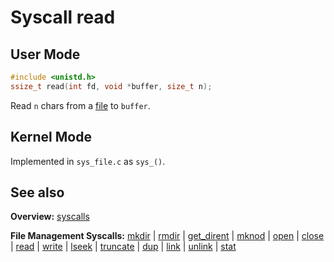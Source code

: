 # Syscall read

## User Mode

```C
#include <unistd.h>
ssize_t read(int fd, void *buffer, size_t n);
```

Read `n` chars from a [file](../file_system/file.md) to `buffer`.

## Kernel Mode

Implemented in `sys_file.c` as `sys_()`. 

## See also

**Overview:** [syscalls](syscalls.md)

**File Management Syscalls:** [mkdir](mkdir.md) | [rmdir](rmdir.md) | [get_dirent](get_dirent.md) | [mknod](mknod.md) | [open](open.md) | [close](close.md) | [read](read.md) | [write](write.md) | [lseek](lseek.md) | [truncate](truncate.md) | [dup](dup.md) | [link](link.md) | [unlink](unlink.md) | [stat](stat.md)
